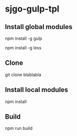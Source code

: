 # sjgo-gulp-tpl

## Install global modules
npm install -g gulp

npm install -g less

## Clone 
git clone blablabla

## Install local modules
npm install

## Build
npm run build
